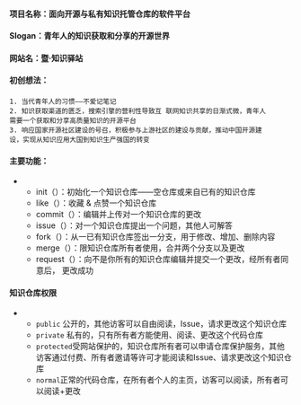#### 项目名称：面向开源与私有知识托管仓库的软件平台

#### Slogan：青年人的知识获取和分享的开源世界

#### 网站名：暨·知识驿站

#### 初创想法：

    1. 当代青年人的习惯——不爱记笔记
    2. 知识获取渠道的匮乏，搜索引擎的营利性导致互 联网知识共享的日渐式微，青年人
    需要一个获取和分享高质量知识的开源平台
    3. 响应国家开源社区建设的号召，积极参与上游社区的建设与贡献，推动中国开源建
    设，实现从知识应用大国到知识生产强国的转变

#### 主要功能：
- 
    - init（）：初始化一个知识仓库——空仓库或来自已有的知识仓库
    - like（）：收藏 & 点赞一个知识仓库
    - commit（）：编辑并上传对一个知识仓库的更改
    - issue（）：对一个知识仓库提出一个问题，其他人可解答
    - fork（）：从一已有知识仓库签出一分支，用于修改、增加、删除内容
    - merge（）：限知识仓库所有者使用，合并两个分支以及更改
    - request（）：向不是你所有的知识仓库编辑并提交一个更改，经所有者同意后，
                   更改成功

#### 知识仓库权限
- 
    - `public` 公开的，其他访客可以自由阅读，Issue，请求更改这个知识仓库
    - `private` 私有的，只有所有者方能使用、阅读、更改这个代码仓库
    - `protected`受网站保护的，知识仓库所有者可以申请仓库保护服务，其他访客通过付费、所有者邀请等许可才能阅读和Issue、请求更改这个知识仓库
    - `normal`正常的代码仓库，在所有者个人的主页，访客可以阅读，所有者可以阅读+更改 